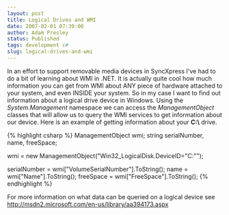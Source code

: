 ```yaml
---
layout: post
title: Logical Drives and WMI
date: 2007-02-01 07:39:00
author: Adam Presley
status: Published
tags: development c#
slug: logical-drives-and-wmi
---
```

In an effort to support removable media devices in SyncXpress I've had
to do a bit of learning about WMI in .NET. It is actually quite cool how
much information you can get from WMI about ANY piece of hardware
attached to your system, and even INSIDE your system. So in my case I
want to find out information about a logical drive device in Windows.
Using the *System.Management* namespace we can access the
*ManagementObject* classes that will allow us to query the WMI services
to get information about our device. Here is an example of getting
information about your **C:\\** drive.

{% highlight csharp %}
ManagementObject wmi;
string serialNumber, name, freeSpace;

wmi = new ManagementObject("Win32_LogicalDisk.DeviceID=\"C:\"");

serialNumber = wmi["VolumeSerialNumber"].ToString();
name = wmi["Name"].ToString();
freeSpace = wmi["FreeSpace"].ToString();
{% endhighlight %}

For more information on what data can be queried on a logical device see
<http://msdn2.microsoft.com/en-us/library/aa394173.aspx>
